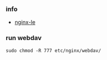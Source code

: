 ### info
- [nginx-le](https://github.com/nginx-le/nginx-le)

### run webdav
```shell script
sudo chmod -R 777 etc/nginx/webdav/
```
